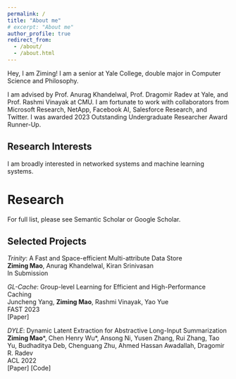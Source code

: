 ```yaml
---
permalink: /
title: "About me" 
# excerpt: "About me"
author_profile: true
redirect_from: 
  - /about/
  - /about.html
---
```


<style>
a {text-decoration: none;}
</style>

<!-- ## Hey there <img src="https://media.giphy.com/media/hvRJCLFzcasrR4ia7z/giphy.gif" width="25px"> -->

Hey, I am Ziming! I am a senior at Yale College, double major in Computer Science and Philosophy. 

I am advised by <a style="text-decoration:none" href="https://www.anuragkhandelwal.com/" target="_blank">Prof. Anurag Khandelwal</a>, <a style="text-decoration:none" href="http://www.cs.yale.edu/homes/radev/" target="_blank">Prof. Dragomir Radev</a> at Yale, and <a style="text-decoration:none" href="http://www.cs.cmu.edu/~rvinayak/" target="_blank">Prof. Rashmi Vinayak</a> at CMU. I am fortunate to work with collaborators from Microsoft Research, NetApp, Facebook AI, Salesforce Research, and Twitter. I was awarded 2023 <a style="text-decoration:none" href="https://cra.org/2023-outstanding-undergraduate-researcher-award-recipients/" target="_blank"> Outstanding Undergraduate Researcher Award</a> Runner-Up.

## Research Interests

I am broadly interested in networked systems and machine learning systems.
  
<!-- ## News

\[2022.12\] Awarded 2023 <a style="text-decoration:none" href="https://cra.org/2023-outstanding-undergraduate-researcher-award-recipients/" target="_blank"> Outstanding Undergraduate Researcher Award</a> Runner-Up!\
\[2022.12\] *GL-Cache* accepted at FAST 2023!\
\[2022.4\] One paper accepted at NAACL 2022!\
\[2022.2\] _DYLE_ and _Summ<sup>N</sup>_ accepted at ACL 2022!\
\[2021.5\] _FetaQA_ accepted at TACL 2022!\
\[2019.9\] Started undergraduate study at Yale!\
\[2019.5\] Graduated from Hwa Chong Institution, Singapore!\
\[2019.4\] Two papers accepted at Separation and Purification Technology -->

# Research

For full list, please see <a style="text-decoration:none" href="https://www.semanticscholar.org/author/Ziming-Mao/28937762" target="_blank">Semantic Scholar</a> or <a style="text-decoration:none" href="https://scholar.google.com/citations?user=ycaUmLkAAAAJ&hl=en" target="_blank">Google Scholar</a>.
## Selected Projects

*Trinity*: A Fast and Space-efficient Multi-attribute Data Store\
**Ziming Mao**, Anurag Khandelwal, Kiran Srinivasan\
In Submission

*GL-Cache*: Group-level Learning for Efficient and High-Performance Caching\
Juncheng Yang, **Ziming Mao**, Rashmi Vinayak, Yao Yue\
FAST 2023\
[<a style="text-decoration:none" href="https://www.pdl.cmu.edu/PDL-FTP/BigLearning/2023_FAST_GL_Cache.pdf" target="_blank">Paper</a>]

_DYLE_: Dynamic Latent Extraction for Abstractive Long-Input Summarization\
**Ziming Mao**\*, Chen Henry Wu\*, Ansong Ni, Yusen Zhang, Rui Zhang, Tao Yu, Budhaditya Deb, Chenguang Zhu, Ahmed Hassan Awadallah, Dragomir R. Radev\
ACL 2022\
[<a style="text-decoration:none" href="https://aclanthology.org/2022.acl-long.118/" target="_blank">Paper</a>] [<a style="text-decoration:none" href="https://github.com/Yale-LILY/DYLE" target="_blank">Code</a>]

<!-- <img src="https://i.pinimg.com/originals/e4/26/70/e426702edf874b181aced1e2fa5c6cde.gif" alt="drawing" width="150"/> -->
